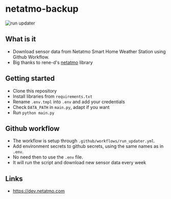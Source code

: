 # netatmo-backup

![run updater](https://github.com/mo-jan/netatmo-python-client/workflows/run%20updater/badge.svg)


## What is it

- Download sensor data from Netatmo Smart Home Weather Station using Github Workflow.
- Big thanks to rene-d's [netatmo](https://github.com/rene-d/netatmo) library


## Getting started

- Clone this repository
- Install libraries from `requirements.txt`
- Rename `.env.tmpl` into `.env` and add your credentials 
- Check `DATA_PATH` in `main.py`, adapt if you want
- Run `python main.py`


## Github workflow

- The workflow is setup through `.github/workflows/run_updater.yml`. 
- Add environment secrets to github secrets, using the same names as in `.env`. 
- No need then to use the `.env` file. 
- It will run the script and download new sensor data every week


## Links

- https://dev.netatmo.com
